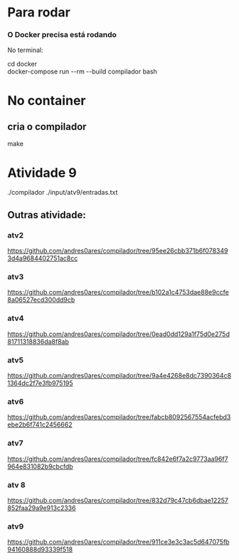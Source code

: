 # Para rodar 
### O Docker precisa está rodando

No terminal:

cd docker  
docker-compose run --rm --build compilador bash

# No container

## cria o compilador

make

# Atividade 9

./compilador ./input/atv9/entradas.txt

## Outras atividade:

### atv2

https://github.com/andres0ares/compilador/tree/95ee26cbb371b6f0783493d4a9684402751ac8cc

### atv3

https://github.com/andres0ares/compilador/tree/b102a1c4753dae88e9ccfe8a06527ecd300dd9cb

### atv4

https://github.com/andres0ares/compilador/tree/0ead0dd129a1f75d0e275d81711318836da8f8ab

### atv5

https://github.com/andres0ares/compilador/tree/9a4e4268e8dc7390364c81364dc2f7e3fb975195

### atv6

https://github.com/andres0ares/compilador/tree/fabcb8092567554acfebd3ebe2b6f741c2456662

### atv7

https://github.com/andres0ares/compilador/tree/fc842e6f7a2c9773aa96f7964e831082b9cbcfdb

### atv 8

https://github.com/andres0ares/compilador/tree/832d79c47cb6dbae12257852faa29a9e913c2336

### atv9 

https://github.com/andres0ares/compilador/tree/911ce3e3c3ac5d647075fb94160888d93339f518
